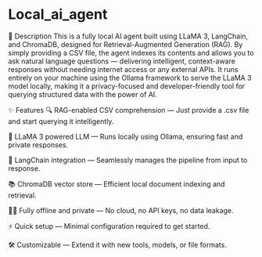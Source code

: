 # Local_ai_agent
🧠 Description
This is a fully local AI agent built using LLaMA 3, LangChain, and ChromaDB, designed for Retrieval-Augmented Generation (RAG). By simply providing a CSV file, the agent indexes its contents and allows you to ask natural language questions — delivering intelligent, context-aware responses without needing internet access or any external APIs.
It runs entirely on your machine using the Ollama framework to serve the LLaMA 3 model locally, making it a privacy-focused and developer-friendly tool for querying structured data with the power of AI.

✨ Features
🔍 RAG-enabled CSV comprehension — Just provide a .csv file and start querying it intelligently.

🦙 LLaMA 3 powered LLM — Runs locally using Ollama, ensuring fast and private responses.

🔗 LangChain integration — Seamlessly manages the pipeline from input to response.

📚 ChromaDB vector store — Efficient local document indexing and retrieval.

🧑‍💻 Fully offline and private — No cloud, no API keys, no data leakage.

⚡ Quick setup — Minimal configuration required to get started.

🛠️ Customizable — Extend it with new tools, models, or file formats.
